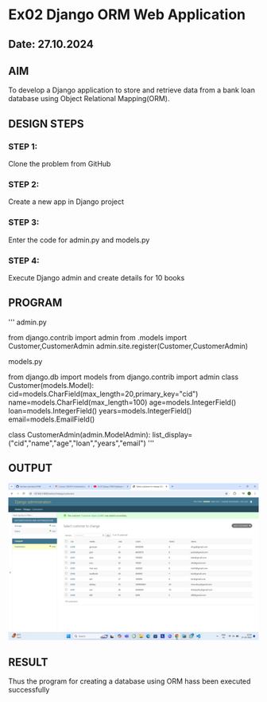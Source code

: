 # Ex02 Django ORM Web Application
## Date: 27.10.2024

## AIM
To develop a Django application to store and retrieve data from a bank loan database using Object Relational Mapping(ORM).

## DESIGN STEPS

### STEP 1:
Clone the problem from GitHub

### STEP 2:
Create a new app in Django project

### STEP 3:
Enter the code for admin.py and models.py

### STEP 4:
Execute Django admin and create details for 10 books

## PROGRAM
'''
admin.py

from django.contrib import admin
from .models import Customer,CustomerAdmin
admin.site.register(Customer,CustomerAdmin)

models.py

from django.db import models
from django.contrib import admin
class Customer(models.Model):
	cid=models.CharField(max_length=20,primary_key="cid")
	name=models.CharField(max_length=100)
	age=models.IntegerField()
	loan=models.IntegerField()
	years=models.IntegerField()
	email=models.EmailField()

class CustomerAdmin(admin.ModelAdmin):
	list_display=("cid","name","age","loan","years","email")
'''



## OUTPUT
![alt text](<Screenshot 2024-10-27 220920.png>)


## RESULT
Thus the program for creating a database using ORM hass been executed successfully
